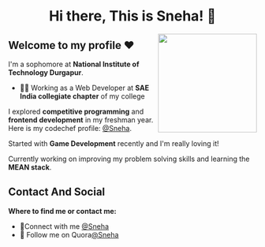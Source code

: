 <h1 align="center">Hi there, This is Sneha! 👋</h1>

<img align='right' src='https://user-images.githubusercontent.com/5713670/87202985-820dcb80-c2b6-11ea-9f56-7ec461c497c3.gif' width='200"'>

## Welcome to my profile :heart:

I'm a sophomore at __National Institute of Technology Durgapur__.

* ✍🏻 Working as a Web Developer at __SAE India collegiate chapter__ of my college<br/>



I explored __competitive programming__ and __frontend development__ in my freshman year.
Here is my codechef profile: [@Sneha](https://www.codechef.com/users/sweet_summer).


Started with __Game Development__ recently and I'm really loving it! 

Currently working on improving my problem solving skills and learning the __MEAN stack__.


## Contact And Social
**Where to find me or contact me:**  
* :blue_heart:Connect with me [@Sneha](https://www.linkedin.com/in/sneha-chattopadhyay-a390741a7/)
* :purple_heart: Follow me on Quora[@Sneha](https://www.quora.com/profile/Sneha-Chatterjee-87)



